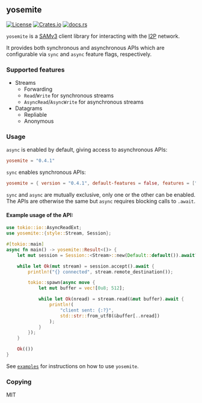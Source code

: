 ## yosemite

[![License](https://img.shields.io/badge/License-MIT-blue.svg)](https://github.com/altonen/yosemite/blob/master/LICENSE) [![Crates.io](https://img.shields.io/crates/v/yosemite.svg)](https://crates.io/crates/yosemite) [![docs.rs](https://img.shields.io/docsrs/yosemite.svg)](https://docs.rs/yosemite/latest/yosemite/)

`yosemite` is a [SAMv3](https://geti2p.net/en/docs/api/samv3) client library for interacting with the [I2P](https://geti2p.net/) network.

It provides both synchronous and asynchronous APIs which are configurable via `sync` and `async` feature flags, respectively.

### Supported features

* Streams
  * Forwarding
  * `Read`/`Write` for synchronous streams
  * `AsyncRead`/`AsyncWrite` for asynchronous streams
* Datagrams
  * Repliable
  * Anonymous

### Usage

`async` is enabled by default, giving access to asynchronous APIs:

```toml
yosemite = "0.4.1"
```

`sync` enables synchronous APIs:

```toml
yosemite = { version = "0.4.1", default-features = false, features = ["sync"] }
```

`sync` and `async` are mutually exclusive, only one or the other can be enabled. The APIs are otherwise the same but `async` requires blocking calls to `.await`.

#### Example usage of the API:

```rust ignore
use tokio::io::AsyncReadExt;
use yosemite::{style::Stream, Session};

#[tokio::main]
async fn main() -> yosemite::Result<()> {
    let mut session = Session::<Stream>::new(Default::default()).await?;

    while let Ok(mut stream) = session.accept().await {
        println!("{} connected", stream.remote_destination());

        tokio::spawn(async move {
            let mut buffer = vec![0u8; 512];

            while let Ok(nread) = stream.read(&mut buffer).await {
                println!(
                    "client sent: {:?}",
                    std::str::from_utf8(&buffer[..nread])
                );
            }
        });
    }

    Ok(())
}
```

See [`examples`](https://github.com/altonen/yosemite/tree/master/examples) for instructions on how to use `yosemite`.

### Copying

MIT

